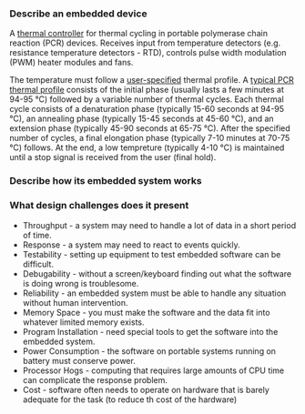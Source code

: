 ### Describe an embedded device ###
A <a href="https://journals.plos.org/plosone/article/figure?id=10.1371/journal.pone.0218571.g001">thermal controller</a> for thermal cycling in portable polymerase chain reaction (PCR) devices. Receives input from temperature detectors (e.g. resistance temperature detectors - RTD), controls pulse width modulation (PWM) heater modules and fans.

The temperature must follow a <a href="https://www.google.com/url?sa=i&rct=j&q=&esrc=s&source=images&cd=&ved=2ahUKEwjhyIXmzZjlAhUg6nMBHeu2D70QjRx6BAgBEAQ&url=http%3A%2F%2Fwww.isogen-lifescience.com%2Fuploads%2Ftx%2FS7%2FtxS7fzwMXUEypxTZw07IkQ%2FPiko-Real-Time-PCR-System.pdf&psig=AOvVaw1a_m8N3XKRcjLNIazKyTjp&ust=1571034511617734">user-specified</a> thermal profile. A <a href="https://i.stack.imgur.com/kWSgk.png">typical PCR thermal profile</a> consists of the initial phase (usually lasts a few minutes at 94-95 °C) followed by a variable number of thermal cycles. Each thermal cycle consists of a denaturation phase (typically 15-60 seconds at 94-95 °C), an annealing phase (typically 15-45 seconds at 45-60 °C), and an extension phase (typically 45-90 seconds at 65-75 °C). After the specified number of cycles, a final elongation phase (typically 7-10 minutes at 70-75 °C) follows. At the end, a low tempreture (typically 4-10 °C) is maintained until a stop signal is received from the user (final hold).
### Describe how its embedded system works ###

### What design challenges does it present ###
- Throughput - a system may need to handle a lot of data in a short period of time.
- Response - a system may need to react to events quickly.
- Testability - setting up equipment to test embedded software can be difficult.
- Debugability - without a screen/keyboard finding out what the software is doing wrong is troublesome.
- Reliability - an embedded system must be able to handle any situation without human intervention.
- Memory Space - you must make the software and the data fit into whatever limited memory exists.
- Program Installation - need special tools to get the software into the embedded system.
- Power Consumption - the software on portable systems running on battery must conserve power.
- Processor Hogs - computing that requires large amounts of CPU time can complicate the response problem.
- Cost - software often needs to operate on hardware that is barely adequate for the task (to reduce th cost of the hardware)
